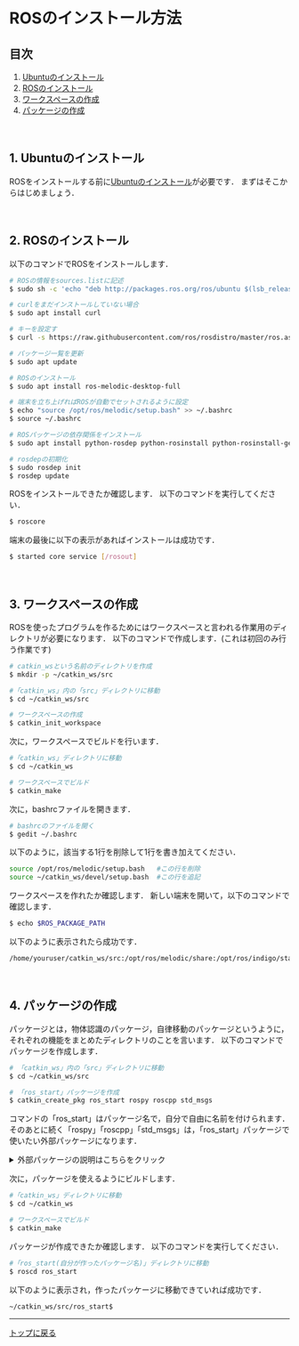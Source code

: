 # **ROSのインストール方法**

## **目次**
1. [Ubuntuのインストール](#1-ubuntuのインストール)
2. [ROSのインストール](#2-rosのインストール)
3. [ワークスペースの作成](#3-ワークスペースの作成)
4. [パッケージの作成](#4-パッケージの作成)

<br>

## 1. Ubuntuのインストール

ROSをインストールする前に[Ubuntuのインストール](/docs/install_ubuntu.md)が必要です．
まずはそこからはじめましょう．

<br>

## 2. ROSのインストール

以下のコマンドでROSをインストールします．

``` bash
# ROSの情報をsources.listに記述
$ sudo sh -c 'echo "deb http://packages.ros.org/ros/ubuntu $(lsb_release -sc) main" > /etc/apt/sources.list.d/ros-latest.list'

# curlをまだインストールしていない場合
$ sudo apt install curl

# キーを設定す
$ curl -s https://raw.githubusercontent.com/ros/rosdistro/master/ros.asc | sudo apt-key add -

# パッケージ一覧を更新
$ sudo apt update

# ROSのインストール
$ sudo apt install ros-melodic-desktop-full

# 端末を立ち上げればROSが自動でセットされるように設定
$ echo "source /opt/ros/melodic/setup.bash" >> ~/.bashrc
$ source ~/.bashrc

# ROSパッケージの依存関係をインストール
$ sudo apt install python-rosdep python-rosinstall python-rosinstall-generator python-wstool build-essential

# rosdepの初期化
$ sudo rosdep init
$ rosdep update
```

ROSをインストールできたか確認します．
以下のコマンドを実行してください．

``` bash
$ roscore
```

端末の最後に以下の表示があればインストールは成功です．

``` bash
$ started core service [/rosout] 
```

<br>

## 3. ワークスペースの作成

ROSを使ったプログラムを作るためにはワークスペースと言われる作業用のディレクトリが必要になります．
以下のコマンドで作成します．(これは初回のみ行う作業です)

``` bash
# catkin_wsという名前のディレクトリを作成
$ mkdir -p ~/catkin_ws/src

#「catkin_ws」内の「src」ディレクトリに移動
$ cd ~/catkin_ws/src

# ワークスペースの作成
$ catkin_init_workspace
```

次に，ワークスペースでビルドを行います．

``` bash
#「catkin_ws」ディレクトリに移動
$ cd ~/catkin_ws

# ワークスペースでビルド
$ catkin_make
```

次に，bashrcファイルを開きます．

``` bash
# bashrcのファイルを開く
$ gedit ~/.bashrc
```

以下のように，該当する1行を削除して1行を書き加えてください．

``` bash
source /opt/ros/melodic/setup.bash   #この行を削除
source ~/catkin_ws/devel/setup.bash  #この行を追記
```

ワークスペースを作れたか確認します．
新しい端末を開いて，以下のコマンドで確認します．

``` bash
$ echo $ROS_PACKAGE_PATH
```

以下のように表示されたら成功です．

``` bash
/home/youruser/catkin_ws/src:/opt/ros/melodic/share:/opt/ros/indigo/stacks  #youruserはユーザ名によって異なります
```

<br>

## 4. パッケージの作成 

パッケージとは，物体認識のパッケージ，自律移動のパッケージというように，それぞれの機能をまとめたディレクトリのことを言います．
以下のコマンドでパッケージを作成します．

``` bash
# 「catkin_ws」内の「src」ディレクトリに移動
$ cd ~/catkin_ws/src

# 「ros_start」パッケージを作成
$ catkin_create_pkg ros_start rospy roscpp std_msgs
```

コマンドの「ros_start」はパッケージ名で，自分で自由に名前を付けられます．
そのあとに続く「rospy」「roscpp」「std_msgs」は，「ros_start」パッケージで使いたい外部パッケージになります．

<details><summary> 外部パッケージの説明はこちらをクリック </summary>

- rospy  
    PythonでROSを使うためのパッケージ

- roscpp  
    C++でROSを使うためのパッケージ

- std_msgs  
    ROSの基本的なメッセージを使うためのパッケージ(詳しくはチュートリアルを参照)  

</details>


次に，パッケージを使えるようにビルドします．

``` bash
#「catkin_ws」ディレクトリに移動
$ cd ~/catkin_ws

# ワークスペースでビルド
$ catkin_make
```

パッケージが作成できたか確認します．
以下のコマンドを実行してください．

``` bash
#「ros_start(自分が作ったパッケージ名)」ディレクトリに移動
$ roscd ros_start
```

以下のように表示され，作ったパッケージに移動できていれば成功です．

```bash
~/catkin_ws/src/ros_start$ 
```

---

[トップに戻る](#rosのインストール方法)
